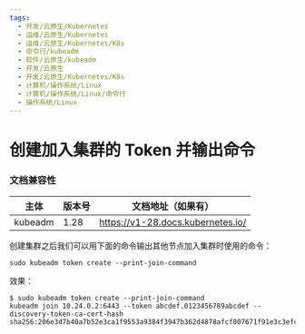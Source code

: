 ```yaml
---
tags:
  - 开发/云原生/Kubernetes
  - 运维/云原生/Kubernetes
  - 运维/云原生/Kubernetes/K8s
  - 命令行/kubeadm
  - 软件/云原生/kubeadm
  - 开发/云原生
  - 开发/云原生/Kubernetes/K8s
  - 计算机/操作系统/Linux
  - 计算机/操作系统/Linux/命令行
  - 操作系统/Linux
---
```

# 创建加入集群的 Token 并输出命令

### 文档兼容性

| 主体    | 版本号 | 文档地址（如果有）                |
| ------- | ------ | --------------------------------- |
| kubeadm | 1.28   | https://v1-28.docs.kubernetes.io/ |

创建集群之后我们可以用下面的命令输出其他节点加入集群时使用的命令：

```shell
sudo kubeadm token create --print-join-command
```

效果：

```shell
$ sudo kubeadm token create --print-join-command
kubeadm join 10.24.0.2:6443 --token abcdef.0123456789abcdef --discovery-token-ca-cert-hash sha256:206e3d7b40a7b52e3ca1f9553a9384f3947b362d4878afcf007671f91e3c3efc
```
